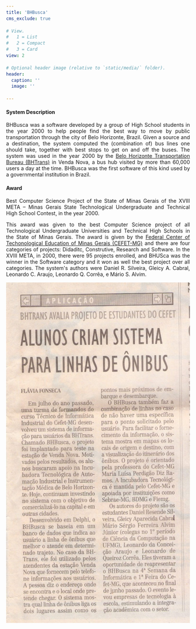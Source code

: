 ```yaml
---
title: 'BHBusca'
cms_exclude: true

# View.
#   1 = List
#   2 = Compact
#   3 = Card
view: 2

# Optional header image (relative to `static/media/` folder).
header:
  caption: ''
  image: ''

---
```


<div style="text-align: justify"> 


#### System Description

BHBusca was a software developed by a group of High School students in the year 2000 to help people find the best way to move by public transportation through the city of Belo Horizonte, Brazil. Given a source and a destination, the system computed the (combination of) bus lines one should take, together with  best stops to get on and off the buses. The system was used in the year 2000 by the [Belo Horizonte Transportation Bureau (BHTrans)](https://prefeitura.pbh.gov.br/bhtrans) in Venda Nova, a bus hub visited by more than 60,000 users a day at the time. BHBusca was the first software of this kind used by a governmental institution in Brazil.

#### Award

Best Computer Science Project of the State of Minas Gerais of the XVIII META – Minas Gerais State Technological Undergraduate and Technical High School Contest, in the year 2000.

This award was given to the best Computer Science project of all Technological Undergraduate Universities and Technical High Schools in the State of Minas Gerais. The award is given by the [Federal Center of Techonological Education of Minas Gerais (CEFET-MG)](https://www.cefetmg.br/) and there are four categories of projects: Didaditc, Construtive, Research and Software. In the XVIII META, in 2000, there were 95 projects enrolled, and BHUSca was the winner in the Software category and it won as well the best project over all categories. The system's authors were Daniel R. Silveira, Gleicy A. Cabral, Leonardo C. Araujo, Leonardo Q. Corrêa, e Mário S. Alvim.

</div>

![](images/BHBusca-Jornal-Estado-de-Minas-768x1419.jpg "Brazilian newspaper story on BHBusca, circa 2001")